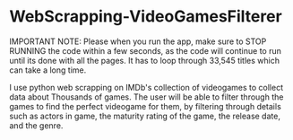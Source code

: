 # WebScrapping-VideoGamesFilterer
IMPORTANT NOTE: Please when you run the app, make sure to STOP RUNNING the code within a few seconds, as the code will continue to run until its done with all the pages.
It has to loop through 33,545 titles which can take a long time.


I use python web scrapping on IMDb's collection of videogames to collect data about Thousands of games. The user will be able to filter through the games to find 
the perfect videogame for them, by filtering through details such as actors in game, the maturity rating of the game, the release date, and the genre.
